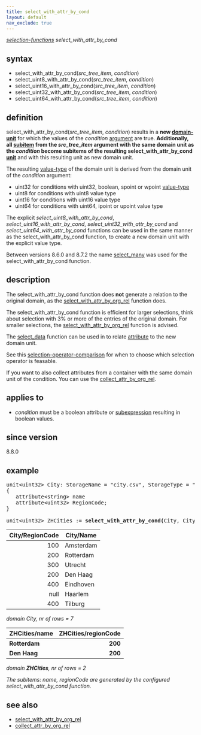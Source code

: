 ```yaml
---
title: select_with_attr_by_cond
layout: default
nav_exclude: true
---
```

*[selection-functions](selection-functions) select_with_attr_by_cond*

## syntax

- select_with_attr_by_cond(*src_tree_item*, *condition*)
- select_uint8_with_attr_by_cond(*src_tree_item*, *condition*)
- select_uint16_with_attr_by_cond(*src_tree_item*, *condition*)
- select_uint32_with_attr_by_cond(*src_tree_item*, *condition*)
- select_uint64_with_attr_by_cond(*src_tree_item*, *condition*)
## definition

select_with_attr_by_cond(*src_tree_item*, *condition*) results in a **new [domain-unit](domain-unit)** for which the values of the *condition* [argument](argument) are true. **Additionally, all [subitem](subitem) from the *src_tree_item* argument with the same domain unit as the *condition* become subitems of the resulting select_with_attr_by_cond [unit](unit)** and with this resulting unit as new domain unit.

The resulting [value-type](value-type) of the domain unit is derived from the domain unit of the *condition* argument:
- uint32 for conditions with uint32, boolean, spoint or wpoint [value-type](value-type)
- uint8 for conditions with uint8 value type
- uint16 for conditions with uint16 value type
- uint64 for conditions with uint64, ipoint or upoint value type

The explicit *select_uint8_with_attr_by_cond*, *select_uint16_with_attr_by_cond*, *select_uint32_with_attr_by_cond* and *select_uint64_with_attr_by_cond* functions can be used in the same manner as the select_with_attr_by_cond function, to create a new domain unit with the explicit value type.

Between versions 8.6.0 and 8.7.2 the name [select_many](select_many) was used for the select_with_attr_by_cond function. 

## description

The select_with_attr_by_cond function does <B>not</B> generate a relation to the original domain, as the [select_with_attr_by_org_rel](select_with_attr_by_org_rel) function does.

The select_with_attr_by_cond function is efficient for larger selections, think about selection with 3% or more of the entries of the original domain. For smaller selections, the [select_with_attr_by_org_rel](select_with_attr_by_org_rel) function is advised.

The [select_data](select_data) function can be used in to relate [attribute](attribute) to the new domain unit.

See this [selection-operator-comparison](selection-operator-comparison) for when to choose which selection operator is feasable.

If you want to also collect attributes from a container with the same domain unit of the condition. You can use the [collect_attr_by_org_rel](collect_attr_by_org_rel).

## applies to

- *condition* must be a boolean attribute or [subexpression](subexpression) resulting in boolean values.

## since version

8.8.0

## example

<pre>
unit&lt;uint32&gt; City: StorageName = "city.csv", StorageType = "gdal.vect", StoragReadOnly = "True"
{
   attribute&lt;string&gt; name
   attribute&lt;uint32&gt; RegionCode;
}

unit&lt;uint32&gt; ZHCities := <B>select_with_attr_by_cond(</B>City, City/RegionCode == 200<B>)</B>
</pre>

| City/RegionCode | City/Name |
|----------------:|-----------|
| 100             | Amsterdam |
| 200             | Rotterdam |
| 300             | Utrecht   |
| 200             | Den Haag  |
| 400             | Eindhoven |
| null            | Haarlem   |
| 400             | Tilburg   |

*domain City, nr of rows = 7*

|ZHCities/name|ZHCities/regionCode|
|-------------|------------------:|
|**Rotterdam**|**200**            |
|**Den Haag** |**200**            |

*domain <B>ZHCities</B>, nr of rows = 2*

<I> The subitems: name, regionCode are generated by the configured select_with_attr_by_cond function.</I> 

## see also

- [select_with_attr_by_org_rel](select_with_attr_by_org_rel)
- [collect_attr_by_org_rel](collect_attr_by_org_rel)